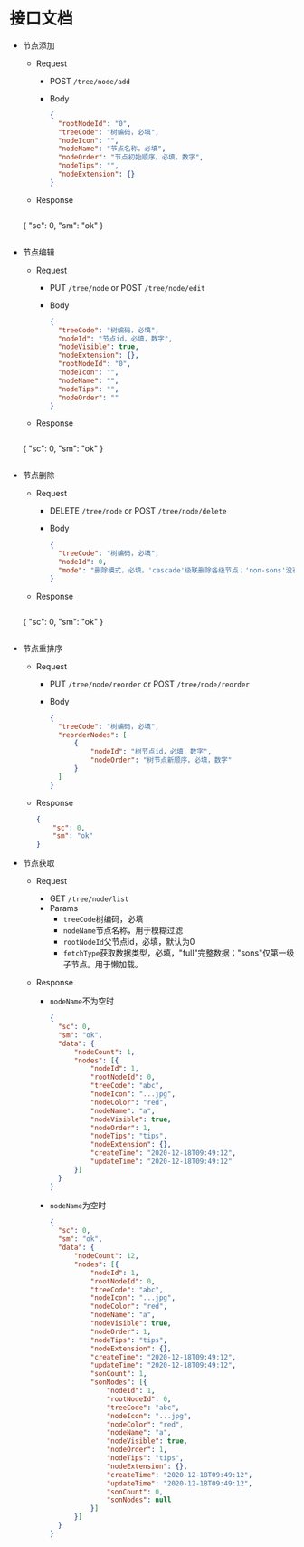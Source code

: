 # 接口文档

- 节点添加

  - Request

    - POST `/tree/node/add`

    - Body

      ```json
      {
      	"rootNodeId": "0", 
      	"treeCode": "树编码，必填", 
      	"nodeIcon": "",
      	"nodeName": "节点名称，必填", 
      	"nodeOrder": "节点初始顺序，必填，数字", 
      	"nodeTips": "",
      	"nodeExtension": {}
      }
      ```

  - Response

    ```json
  {
    	"sc": 0,
  	"sm": "ok"
    }
    ```

- 节点编辑

  - Request

    - PUT `/tree/node` or POST `/tree/node/edit`

    - Body

      ```json
      {
      	"treeCode": "树编码，必填", 
      	"nodeId": "节点id，必填，数字", 
      	"nodeVisible": true,
      	"nodeExtension": {},
      	"rootNodeId": "0",
      	"nodeIcon": "",
      	"nodeName": "",
      	"nodeTips": "",
      	"nodeOrder": ""
      }
      ```

  - Response

    ```json
  {
    	"sc": 0,
  	"sm": "ok"
    }
    ```

- 节点删除

  - Request

    - DELETE `/tree/node` or POST `/tree/node/delete`

    - Body

      ```json
      {
      	"treeCode": "树编码，必填", 
      	"nodeId": 0,
      	"mode": "删除模式，必填。'cascade'级联删除各级节点；'non-sons'没有子节点时删除，有时不能删除" 
      }
      ```

  - Response

    ```json
  {
    	"sc": 0,
  	"sm": "ok"
    }
    ```

- 节点重排序

  - Request

    - PUT `/tree/node/reorder` or POST `/tree/node/reorder`

    - Body  

      ```json
      {
      	"treeCode": "树编码，必填", 
      	"reorderNodes": [
      		{
      			"nodeId": "树节点id，必填，数字", 
      			"nodeOrder": "树节点新顺序，必填，数字"
      		}
      	]
      }
      ```

  - Response

    ```json
    {
    	"sc": 0,
    	"sm": "ok"
    }
    ```

- 节点获取

  - Request
  
    - GET `/tree/node/list`
    - Params
      - `treeCode`树编码，必填
      - `nodeName`节点名称，用于模糊过滤
      - `rootNodeId`父节点id，必填，默认为0
      - `fetchType`获取数据类型，必填，"full"完整数据；"sons"仅第一级子节点。用于懒加载。
    
  - Response
  
    - `nodeName`不为空时
  
      ```json
      {
      	"sc": 0,
      	"sm": "ok",
      	"data": {
      		"nodeCount": 1,
      		"nodes": [{
      			"nodeId": 1,
      			"rootNodeId": 0,
      			"treeCode": "abc",
      			"nodeIcon": "...jpg",
      			"nodeColor": "red",
      			"nodeName": "a",
      			"nodeVisible": true,
      			"nodeOrder": 1,
      			"nodeTips": "tips",
      			"nodeExtension": {},
      			"createTime": "2020-12-18T09:49:12",
      			"updateTime": "2020-12-18T09:49:12"
      		}]
      	}
      }
      ```
  
    - `nodeName`为空时
  
      ```json
      {
      	"sc": 0,
      	"sm": "ok",
      	"data": {
      		"nodeCount": 12,
      		"nodes": [{
      			"nodeId": 1,
      			"rootNodeId": 0,
      			"treeCode": "abc",
      			"nodeIcon": "...jpg",
      			"nodeColor": "red",
      			"nodeName": "a",
      			"nodeVisible": true,
      			"nodeOrder": 1,
      			"nodeTips": "tips",
      			"nodeExtension": {},
      			"createTime": "2020-12-18T09:49:12",
      			"updateTime": "2020-12-18T09:49:12",
      			"sonCount": 1,
      			"sonNodes": [{
      				"nodeId": 1,
      				"rootNodeId": 0,
      				"treeCode": "abc",
      				"nodeIcon": "...jpg",
      				"nodeColor": "red",
      				"nodeName": "a",
      				"nodeVisible": true,
      				"nodeOrder": 1,
      				"nodeTips": "tips",
      				"nodeExtension": {},
      				"createTime": "2020-12-18T09:49:12",
      				"updateTime": "2020-12-18T09:49:12",
      				"sonCount": 0,
      				"sonNodes": null
      			}]
      		}]
      	}
      }
      ```